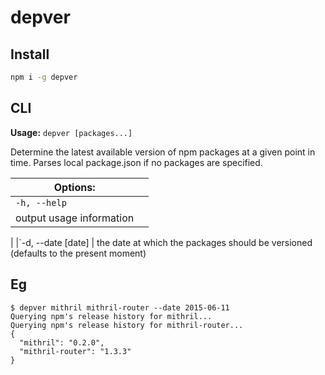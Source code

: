 # depver

## Install

```sh
npm i -g depver
```

## CLI

**Usage:** `depver [packages...]`

Determine the latest available version of npm packages at a given point in time. Parses local package.json if no packages are specified.

| Options: | |
|---|---|
|`-h, --help`
| output usage information
|
|`-d, --date [date]
| the date at which the packages should be versioned (defaults to the present moment)

## Eg

```
$ depver mithril mithril-router --date 2015-06-11
Querying npm's release history for mithril...
Querying npm's release history for mithril-router...
{
  "mithril": "0.2.0",
  "mithril-router": "1.3.3"
}
```
